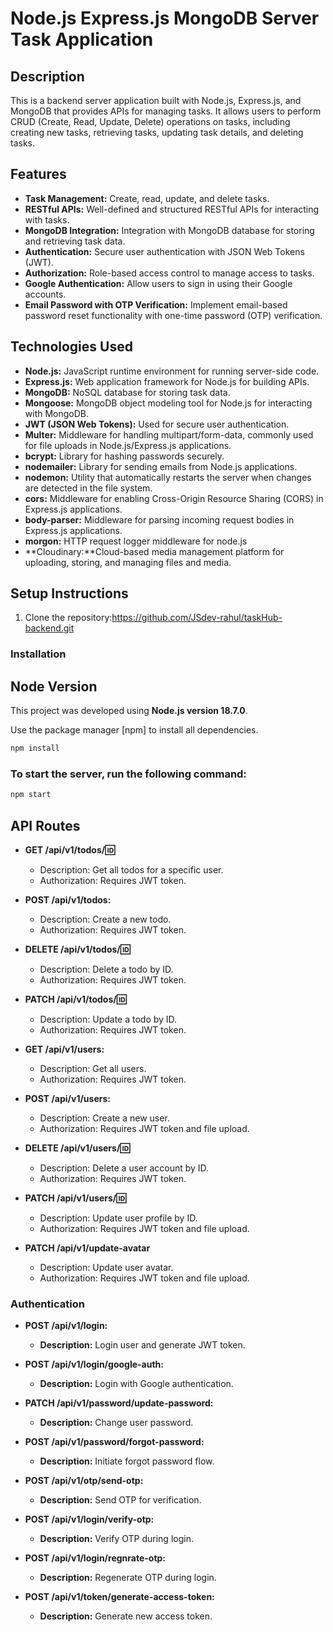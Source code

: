 # Node.js Express.js MongoDB Server Task Application

## Description

This is a backend server application built with Node.js, Express.js, and MongoDB that provides APIs for managing tasks. It allows users to perform CRUD (Create, Read, Update, Delete) operations on tasks, including creating new tasks, retrieving tasks, updating task details, and deleting tasks.

## Features

- **Task Management:** Create, read, update, and delete tasks.
- **RESTful APIs:** Well-defined and structured RESTful APIs for interacting with tasks.
- **MongoDB Integration:** Integration with MongoDB database for storing and retrieving task data.
- **Authentication:** Secure user authentication with JSON Web Tokens (JWT).
- **Authorization:** Role-based access control to manage access to tasks.
- **Google Authentication:** Allow users to sign in using their Google accounts.
- **Email Password with OTP Verification:** Implement email-based password reset functionality with one-time password (OTP) verification.

## Technologies Used

- **Node.js:** JavaScript runtime environment for running server-side code.
- **Express.js:** Web application framework for Node.js for building APIs.
- **MongoDB:** NoSQL database for storing task data.
- **Mongoose:** MongoDB object modeling tool for Node.js for interacting with MongoDB.
- **JWT (JSON Web Tokens):** Used for secure user authentication.
- **Multer:** Middleware for handling multipart/form-data, commonly used for file uploads in Node.js/Express.js applications.
- **bcrypt:** Library for hashing passwords securely.
- **nodemailer:** Library for sending emails from Node.js applications.
- **nodemon:** Utility that automatically restarts the server when changes are detected in the file system.
- **cors:** Middleware for enabling Cross-Origin Resource Sharing (CORS) in Express.js applications.
- **body-parser:** Middleware for parsing incoming request bodies in Express.js applications.
- **morgon:** HTTP request logger middleware for node.js
- **Cloudinary:**Cloud-based media management platform for uploading, storing, and managing files and media.

## Setup Instructions

1. Clone the repository:https://github.com/JSdev-rahul/taskHub-backend.git

### Installation

## Node Version

This project was developed using **Node.js version 18.7.0**.

Use the package manager [npm] to install all dependencies.

```bash
npm install
```

### To start the server, run the following command:

```bash
npm start
```

## API Routes

- **GET /api/v1/todos/:id:**

  - Description: Get all todos for a specific user.
  - Authorization: Requires JWT token.

- **POST /api/v1/todos:**

  - Description: Create a new todo.
  - Authorization: Requires JWT token.

- **DELETE /api/v1/todos/:id:**

  - Description: Delete a todo by ID.
  - Authorization: Requires JWT token.

- **PATCH /api/v1/todos/:id:**

  - Description: Update a todo by ID.
  - Authorization: Requires JWT token.

- **GET /api/v1/users:**

  - Description: Get all users.
  - Authorization: Requires JWT token.

- **POST /api/v1/users:**

  - Description: Create a new user.
  - Authorization: Requires JWT token and file upload.

- **DELETE /api/v1/users/:id:**

  - Description: Delete a user account by ID.
  - Authorization: Requires JWT token.

- **PATCH /api/v1/users/:id:**

  - Description: Update user profile by ID.
  - Authorization: Requires JWT token and file upload.

- **PATCH /api/v1/update-avatar**

  - Description: Update user avatar.
  - Authorization: Requires JWT token and file upload.

### Authentication

- **POST /api/v1/login:**

  - **Description:** Login user and generate JWT token.

- **POST /api/v1/login/google-auth:**

  - **Description:** Login with Google authentication.

- **PATCH /api/v1/password/update-password:**

  - **Description:** Change user password.

- **POST /api/v1/password/forgot-password:**

  - **Description:** Initiate forgot password flow.

- **POST /api/v1/otp/send-otp:**

  - **Description:** Send OTP for verification.

- **POST /api/v1/login/verify-otp:**

  - **Description:** Verify OTP during login.

- **POST /api/v1/login/regnrate-otp:**

  - **Description:** Regenerate OTP during login.

- **POST /api/v1/token/generate-access-token:**
  - **Description:** Generate new access token.
